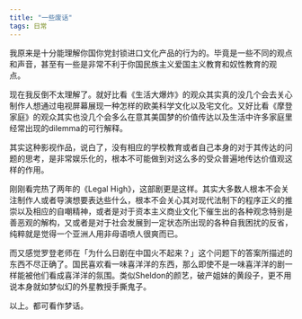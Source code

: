 ```yaml
---
title: "一些废话"
tags: 日常
---
```


我原来是十分能理解你国你党封锁进口文化产品的行为的。毕竟是一些不同的观点和声音，甚至有一些是非常不利于你国民族主义爱国主义教育和奴性教育的观点。 

现在我反倒不太理解了。就好比看《生活大爆炸》的观众其实真的没几个会去关心制作人想通过电视屏幕展现一种怎样的欧美科学文化以及宅文化。又好比看《摩登家庭》的观众其实也没几个会多么在意其美国梦的价值传达以及生活中许多家庭里经常出现的dilemma的可行解释。

其实这种影视作品，说白了，没有相应的学校教育或者自己本身的对于其传达的问题的思考，是非常娱乐化的，根本不可能做到对这么多的受众普遍地传达价值观这样的作用。

刚刚看完热了两年的《Legal High》，这部剧更是这样。其实大多数人根本不会关注制作人或者导演想要表达些什么，根本不会关心其对现代法制下的程序正义的推崇以及相应的自嘲精神，或者是对于资本主义商业文化下催生出的各种观念特别是善恶观的解构，又或者是对于社会发展到一定状态所出现的各种自我困扰的反省，纯粹就是觉得一个亚洲人用非母语喷人很爽而已。

而又感觉罗登老师在「为什么日剧在中国火不起来？」这个问题下的答案所描述的东西不尽正确了。国民喜欢看一味喜洋洋的东西，那么即使不是一味喜洋洋的剧一样能被他们看成喜洋洋的氛围。类似Sheldon的颜艺，破产姐妹的黄段子，更不用说本身就如梦似幻的外星教授手撕鬼子。

以上。都可看作梦话。